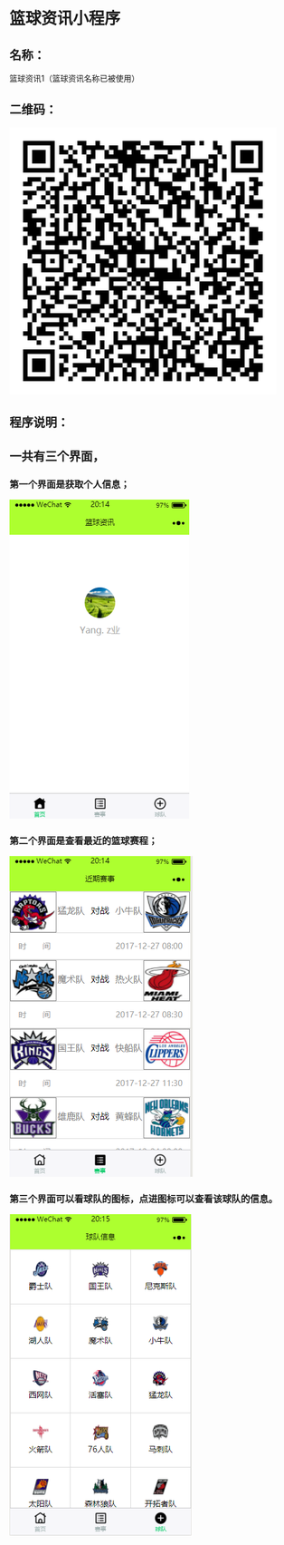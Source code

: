 # 篮球资讯小程序

## 名称：
篮球资讯1（篮球资讯名称已被使用）

## 二维码：
![image](https://github.com/1369949044/web-wechat-2017/blob/master/1514080901130/1.jpg?raw=true)

## 程序说明：

## 一共有三个界面，

### 第一个界面是获取个人信息；
![image](https://github.com/1369949044/web-wechat-2017/blob/master/1514080901130/2.png?raw=true)

### 第二个界面是查看最近的篮球赛程；
![image](https://github.com/1369949044/web-wechat-2017/blob/master/1514080901130/3.png?raw=true)

### 第三个界面可以看球队的图标，点进图标可以查看该球队的信息。
![image](https://github.com/1369949044/web-wechat-2017/blob/master/1514080901130/4.png?raw=true)

